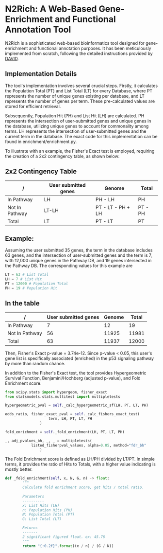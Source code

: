 # N2Rich: A Web-Based Gene-Enrichment and Functional Annotation Tool
N2Rich is a sophisticated web-based bioinformatics tool designed for gene-enrichment and functional annotation purposes. It has been meticulously implemented from scratch, following the detailed instructions provided by [DAVID](https://david.ncifcrf.gov/content.jsp?file=functional_annotation.html).

## Implementation Details
The tool's implementation involves several crucial steps. Firstly, it calculates the Population Total (PT) and List Total (LT) for every Database, where PT represents the number of unique genes existing per database, and LT represents the number of genes per term. These pre-calculated values are stored for efficient retrieval.

Subsequently, Population Hit (PH) and List Hit (LH) are calculated. PH represents the intersection of user-submitted genes and unique genes in the database, utilizing unique genes to account for commonality among terms. LH represents the intersection of user-submitted genes and the current term in the database. The exact code for this implementation can be found in enrichment/enrichment.py.

To illustrate with an example, the Fisher's Exact test is employed, requiring the creation of a 2x2 contingency table, as shown below:

2x2 Contingency Table
---------------------

| /  | User submitted genes | Genome | Total |
| ------------- | ------------- | ------------- |  ------------- |
| In Pathway  | LH  | PH - LH | PH |
| Not In Pathway | LT-LH  | PT - LT - PH + LH | PT - PH|
| Total | LT | PT - LT | PT |

Example:
-------
Assuming the user submitted 35 genes, the term in the database includes 63 genes, and the intersection of user-submitted genes and the term is 7, with 12,000 unique genes in the Pathway DB, and 19 genes intersected in the Pathway DB. The corresponding values for this example are 
```python
LT = 63 # List Total
LH = 7 # List Hit
PT = 12000 # Population Total
PH = 19 # Population Hit
```


In the table
---------------------

| / | User submitted genes | Genome | Total |
| ------------- | ------------- | ------------- |  ------------- |
| In Pathway  | 7  | 12 | 19 |
| Not In Pathway | 56  | 11925 | 11981 |
| Total | 63 | 11937 | 12000 |

Then, Fisher's Exact p-value = 3.74e-12. Since p-value < 0.05, this user's gene list is specifically associated (enriched) in the p53 signaling pathway by more than random chance.

In addition to the Fisher's Exact test, the tool provides Hypergeometric Survival Function, Benjamini/Hochberg (adjusted p-value), and Fold Enrichment score.

```python
from scipy.stats import hypergeom, fisher_exact
from statsmodels.stats.multitest import multipletests

hypergeometric_pval = self._calc_hypergeometric_sf(LH, PT, LT, PH)

odds_ratio, fisher_exact_pval = self._calc_fishers_exact_test(
                    term, LH, PT, LT, PH
                )

fold_enrichment = self._fold_enrichment(LH, PT, LT, PH)

_, adj_pvalues_bh, _, _ = multipletests(
            listed_fisherpval_values, alpha=0.05, method="fdr_bh"
                )
```

The Fold Enrichment score is defined as LH/PH divided by LT/PT. In simple terms, it provides the ratio of Hits to Totals, with a higher value indicating is mostly better.

```python
def _fold_enrichment(self, x, N, G, n) -> float:
        """
        Calculate fold enrichment score, get hits / total ratio.
        
        Parameters
        ----------
        x: List Hits (LH)
        n: Population Hits (PH)
        N: Population Total (PT)
        G: List Total (LT)

        Returns
        -------
        2 significant figured float. ex: 45.76
        """
        return "{:0.2f}".format((x / n) / (G / N))
```
